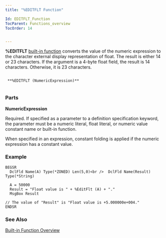 ```yaml
---
title: "%EDITFLT Function"

Id: EDITFLT_Function
TocParent: Functions_overview
TocOrder: 14


---
```


**%EDITFLT** [built-in function](Functions_overview.html) converts the value of the numeric expression to the character external display representation of float. The result is either 14 or 23 characters. If the argument is a 4-byte float field, the result is 14 characters. Otherwise, it is 23 characters. 

```

 **%EDITFLT (NumericExpression)** 
        
```

### Parts

**NumericExpression** 

Required. If specified as a parameter to a definition specification keyword, the parameter must be a numeric literal, float literal, or numeric value constant name or built-in function. 

When specified in an expression, constant folding is applied if the numeric expression has a constant value.


### Example

```
BEGSR
  DclFld Name(A) Type(*ZONED) Len(5,0)<br />  DclFld Name(Result) Type(*String)

  A = 50000
  Result = "Float value is " + %EditFlt (A) + "."
  MsgBox Result

// The value of "Result" is "Float value is +5.000000e+004."
ENDSR
```

### See Also
[Built-in Function Overview](Functions_overview.html)

